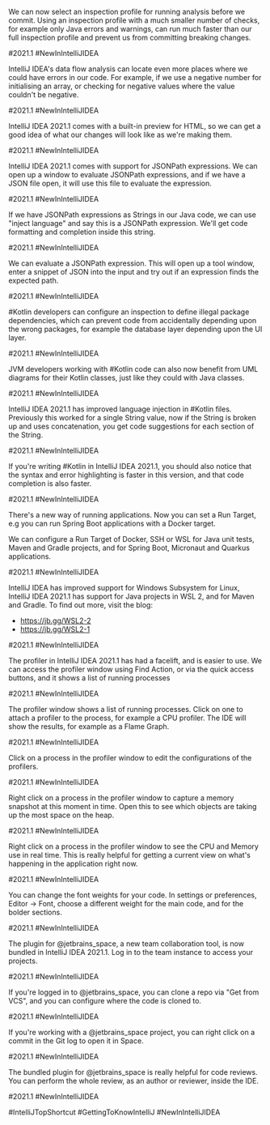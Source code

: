 
We can now select an inspection profile for running analysis before we commit. Using an inspection profile with a much smaller number of checks, for example only Java errors and warnings, can run much faster than our full inspection profile and prevent us from committing breaking changes.

#2021.1 #NewInIntelliJIDEA

IntelliJ IDEA's data flow analysis can locate even more places where we could have errors in our code. For example, if we use a negative number for initialising an array, or checking for negative values where the value couldn't be negative.

#2021.1 #NewInIntelliJIDEA

IntelliJ IDEA 2021.1 comes with a built-in preview for HTML, so we can get a good idea of what our changes will look like as we're making them.

#2021.1 #NewInIntelliJIDEA

IntelliJ IDEA 2021.1 comes with support for JSONPath expressions. We can open up a window to evaluate JSONPath expressions, and if we have a JSON file open, it will use this file to evaluate the expression.

#2021.1 #NewInIntelliJIDEA

If we have JSONPath expressions as Strings in our Java code, we can use "inject language" and say this is a JSONPath expression. We'll get code formatting and completion inside this string. 

#2021.1 #NewInIntelliJIDEA

We can evaluate a JSONPath expression. This will open up a tool window, enter a snippet of JSON into the input and try out if an expression finds the expected path.

#2021.1 #NewInIntelliJIDEA

#Kotlin developers can configure an inspection to define illegal package dependencies, which can prevent code from accidentally depending upon the wrong packages, for example the database layer depending upon the UI layer.

#2021.1 #NewInIntelliJIDEA

JVM developers working with #Kotlin code can also now benefit from UML diagrams for their Kotlin classes, just like they could with Java classes.

#2021.1 #NewInIntelliJIDEA

IntelliJ IDEA 2021.1 has improved language injection in #Kotlin files. Previously this worked for a single String value, now if the String is broken up and uses concatenation, you get code suggestions for each section of the String.

#2021.1 #NewInIntelliJIDEA

If you're writing #Kotlin in IntelliJ IDEA 2021.1, you should also notice that the syntax and error highlighting is faster in this version, and that code completion is also faster.

#2021.1 #NewInIntelliJIDEA

There's a new way of running applications. Now you can set a Run Target, e.g you can run Spring Boot applications with a Docker target. 

We can configure a Run Target of Docker, SSH or WSL for Java unit tests, Maven and Gradle projects, and for Spring Boot, Micronaut and Quarkus applications. 

#2021.1 #NewInIntelliJIDEA

IntelliJ IDEA has improved support for Windows Subsystem for Linux, IntelliJ IDEA 2021.1 has support for Java projects in WSL 2, and for Maven and Gradle. To find out more, visit the blog:
 - https://jb.gg/WSL2-2
 - https://jb.gg/WSL2-1

#2021.1 #NewInIntelliJIDEA

The profiler in IntelliJ IDEA 2021.1 has had a facelift, and is easier to use. We can access the profiler window using Find Action, or via the quick access buttons, and it shows a list of running processes

#2021.1 #NewInIntelliJIDEA

The profiler window shows a list of running processes. Click on one to attach a profiler to the process, for example a CPU profiler. The IDE will show the results, for example as a Flame Graph.

#2021.1 #NewInIntelliJIDEA

Click on a process in the profiler window to edit the configurations of the profilers.

#2021.1 #NewInIntelliJIDEA

Right click on a process in the profiler window to capture a memory snapshot at this moment in time. Open this to see which objects are taking up the most space on the heap.

#2021.1 #NewInIntelliJIDEA

Right click on a process in the profiler window to see the CPU and Memory use in real time. This is really helpful for getting a current view on what's happening in the application right now.

#2021.1 #NewInIntelliJIDEA

You can change the font weights for your code. In settings or preferences, Editor -> Font, choose a different weight for the main code, and for the bolder sections.

#2021.1 #NewInIntelliJIDEA

The plugin for @jetbrains_space, a new team collaboration tool, is now bundled in IntelliJ IDEA 2021.1. Log in to the team instance to access your projects.

#2021.1 #NewInIntelliJIDEA

If you're logged in to @jetbrains_space, you can clone a repo via "Get from VCS", and you can configure where the code is cloned to.

#2021.1 #NewInIntelliJIDEA

If you're working with a @jetbrains_space project, you can right click on a commit in the Git log to open it in Space.

#2021.1 #NewInIntelliJIDEA

The bundled plugin for @jetbrains_space is really helpful for code reviews. You can perform the whole review, as an author or reviewer, inside the IDE.

#2021.1 #NewInIntelliJIDEA




#IntelliJTopShortcut #GettingToKnowIntelliJ #NewInIntelliJIDEA